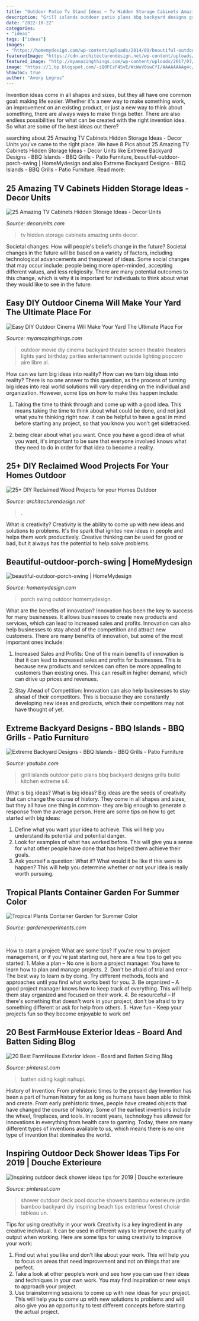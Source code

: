 ```yaml
---
title: "Outdoor Patio Tv Stand Ideas ~ Tv Hidden Storage Cabinets Amazing Units Decor"
description: "Grill islands outdoor patio plans bbq backyard designs grills build kitchen extreme s4"
date: "2022-10-22"
categories:
- "ideas"
tags: ["ideas"]
images:
- "https://homemydesign.com/wp-content/uploads/2014/09/beautiful-outdoor-porch-swing.jpg"
featuredImage: "https://cdn.architecturendesign.net/wp-content/uploads/2015/05/AD-Outdoor-Reclaimed-Wood-Projects-1.jpg"
featured_image: "http://myamazingthings.com/wp-content/uploads/2017/07/diy-outdoor-movie-theater-1.jpg"
image: "https://1.bp.blogspot.com/-iQ0FCzF4SvE/WcWuV0swCfI/AAAAAAAAg4c/_3fzWJ4wVUQadtYyf3Ot8sCxztDFy0cqACLcBGAs/s1600/23.jpg"
ShowToc: true
author: "Avery Legros"
---
```



Invention ideas come in all shapes and sizes, but they all have one common goal: making life easier. Whether it's a new way to make something work, an improvement on an existing product, or just a new way to think about something, there are always ways to make things better. There are also endless possibilities for what can be created with the right invention idea. So what are some of the best ideas out there?

	

		
searching about 25 Amazing TV Cabinets Hidden Storage Ideas - Decor Units you've came to the right place. We have 8 Pics about 25 Amazing TV Cabinets Hidden Storage Ideas - Decor Units like Extreme Backyard Designs - BBQ Islands - BBQ Grills - Patio Furniture, beautiful-outdoor-porch-swing | HomeMydesign and also Extreme Backyard Designs - BBQ Islands - BBQ Grills - Patio Furniture. Read more:
		
    
## 25 Amazing TV Cabinets Hidden Storage Ideas - Decor Units

<img loading=lazy src="https://1.bp.blogspot.com/-iQ0FCzF4SvE/WcWuV0swCfI/AAAAAAAAg4c/_3fzWJ4wVUQadtYyf3Ot8sCxztDFy0cqACLcBGAs/s1600/23.jpg" onerror="this.onerror=null;this.src='https://tse4.mm.bing.net/th?id=OIP.3z3UBjtJKE7Ip2Mr2noFGQHaLH&amp;pid=15.1';" alt="25 Amazing TV Cabinets Hidden Storage Ideas - Decor Units">

_Source: decorunits.com_

>tv hidden storage cabinets amazing units decor. 

	

Societal changes: How will people's beliefs change in the future?
Societal changes in the future will be based on a variety of factors, including technological advancements and thespread of ideas. Some social changes that may occur include: people being more open-minded, accepting different values, and less religiosity. There are many potential outcomes to this change, which is why it is important for individuals to think about what they would like to see in the future.

    
## Easy DIY Outdoor Cinema Will Make Your Yard The Ultimate Place For

<img loading=lazy src="http://myamazingthings.com/wp-content/uploads/2017/07/diy-outdoor-movie-theater-1.jpg" onerror="this.onerror=null;this.src='https://tse4.mm.bing.net/th?id=OIP.5KSokjmRf6PhJ_E6Ih_t9QHaE8&amp;pid=15.1';" alt="Easy DIY Outdoor Cinema Will Make Your Yard The Ultimate Place For">

_Source: myamazingthings.com_

>outdoor movie diy cinema backyard theater screen theatre theaters lights yard birthday parties entertainment outside lighting popcorn aire libre al. 

	

How can we turn big ideas into reality?
How can we turn big ideas into reality? There is no one answer to this question, as the process of turning big ideas into real world solutions will vary depending on the individual and organization. However, some tips on how to make this happen include:
1) Taking the time to think through and come up with a good idea. This means taking the time to think about what could be done, and not just what you’re thinking right now. It can be helpful to have a goal in mind before starting any project, so that you know you won’t get sidetracked.

2) being clear about what you want. Once you have a good idea of what you want, it's important to be sure that everyone involved knows what they need to do in order for that idea to become a reality.

    
## 25+ DIY Reclaimed Wood Projects For Your Homes Outdoor

<img loading=lazy src="https://cdn.architecturendesign.net/wp-content/uploads/2015/05/AD-Outdoor-Reclaimed-Wood-Projects-1.jpg" onerror="this.onerror=null;this.src='https://tse4.mm.bing.net/th?id=OIP.VyRanFUa6tRjP6zcNBedaQHaLP&amp;pid=15.1';" alt="25+ DIY Reclaimed Wood Projects for your Homes Outdoor">

_Source: architecturendesign.net_

>. 

	

What is creativity?
Creativity is the ability to come up with new ideas and solutions to problems. It's the spark that ignites new ideas in people and helps them work productively. Creative thinking can be used for good or bad, but it always has the potential to help solve problems.

    
## Beautiful-outdoor-porch-swing | HomeMydesign

<img loading=lazy src="https://homemydesign.com/wp-content/uploads/2014/09/beautiful-outdoor-porch-swing.jpg" onerror="this.onerror=null;this.src='https://tse3.mm.bing.net/th?id=OIP.VGa5omZUkuntYz0Q2sR2ogHaLH&amp;pid=15.1';" alt="beautiful-outdoor-porch-swing | HomeMydesign">

_Source: homemydesign.com_

>porch swing outdoor homemydesign. 

	

What are the benefits of innovation?
Innovation has been the key to success for many businesses. It allows businesses to create new products and services, which can lead to increased sales and profits. Innovation can also help businesses to stay ahead of the competition and attract new customers.
There are many benefits of innovation, but some of the most important ones include:

1) Increased Sales and Profits: One of the main benefits of innovation is that it can lead to increased sales and profits for businesses. This is because new products and services can often be more appealing to customers than existing ones. This can result in higher demand, which can drive up prices and revenues.

2) Stay Ahead of Competition: Innovation can also help businesses to stay ahead of their competitors. This is because they are constantly developing new ideas and products, which their competitors may not have thought of yet.

    
## Extreme Backyard Designs - BBQ Islands - BBQ Grills - Patio Furniture

<img loading=lazy src="http://i.ytimg.com/vi/4pOBhkDp-s4/maxresdefault.jpg" onerror="this.onerror=null;this.src='https://tse3.mm.bing.net/th?id=OIP.0NRkc6mCf1EVn38XZw-HeQHaEK&amp;pid=15.1';" alt="Extreme Backyard Designs - BBQ Islands - BBQ Grills - Patio Furniture">

_Source: youtube.com_

>grill islands outdoor patio plans bbq backyard designs grills build kitchen extreme s4. 

	

What is big ideas?
What is big ideas? Big ideas are the seeds of creativity that can change the course of history. They come in all shapes and sizes, but they all have one thing in common- they are big enough to generate a response from the average person. Here are some tips on how to get started with big ideas: 
1. Define what you want your idea to achieve. This will help you understand its potential and potential danger. 
2. Look for examples of what has worked before. This will give you a sense for what other people have done that has helped them achieve their goals. 
3. Ask yourself a question: What if? What would it be like if this were to happen? This will help you determine whether or not your idea is really worth pursuing. 

    
## Tropical Plants Container Garden For Summer Color

<img loading=lazy src="https://www.gardenexperiments.com/wp-content/uploads/2017/06/tropical-planter-full.jpg" onerror="this.onerror=null;this.src='https://tse4.mm.bing.net/th?id=OIP.c2k8X4CgAJh74P6j4S-qsQHaKg&amp;pid=15.1';" alt="Tropical Plants Container Garden for Summer Color">

_Source: gardenexperiments.com_

>. 

	

How to start a project: What are some tips?
If you're new to project management, or if you're just starting out, here are a few tips to get you started: 1. Make a plan – No one is born a project manager. You have to learn how to plan and manage projects. 2. Don't be afraid of trial and error – The best way to learn is by doing. Try different methods, tools and approaches until you find what works best for you. 3. Be organized – A good project manager knows how to keep track of everything. This will help them stay organized and focused on their work. 4. Be resourceful – If there's something that doesn't work in your project, don't be afraid to try something different or ask for help from others. 5. Have fun – Keep your projects fun so they become enjoyable to work on!

    
## 20 Best FarmHouse Exterior Ideas - Board And Batten Siding Blog

<img loading=lazy src="https://i.pinimg.com/736x/ea/1e/8f/ea1e8fd4bacfa0f0ba348e87e0d91ceb.jpg" onerror="this.onerror=null;this.src='https://tse4.mm.bing.net/th?id=OIP.EMHrVDdDlNxjhYSr2kOeOAHaHa&amp;pid=15.1';" alt="20 Best FarmHouse Exterior Ideas - Board and Batten Siding Blog">

_Source: pinterest.com_

>batten siding kagit nahupi. 

	

History of Invention: From prehistoric times to the present day
Invention has been a part of human history for as long as humans have been able to think and create. From early prehistoric times, people have created objects that have changed the course of history. Some of the earliest inventions include the wheel, fireplaces, and tools. In recent years, technology has allowed for innovations in everything from health care to gaming. Today, there are many different types of inventions available to us, which means there is no one type of invention that dominates the world.

    
## Inspiring Outdoor Deck Shower Ideas Tips For 2019 | Douche Exterieure

<img loading=lazy src="https://i.pinimg.com/736x/25/e6/55/25e655be3a6228077c9744dde65b3670.jpg" onerror="this.onerror=null;this.src='https://tse3.mm.bing.net/th?id=OIP.fAovTc2ndcf5dKzBsVOY4wHaL2&amp;pid=15.1';" alt="Inspiring outdoor deck shower ideas tips for 2019 | Douche exterieure">

_Source: pinterest.com_

>shower outdoor deck pool douche showers bambou exterieure jardin bamboo backyard diy inspiring beach tips exterieur forest choisir tableau un. 

	

Tips for using creativity in your work
Creativity is a key ingredient in any creative individual. It can be used in different ways to improve the quality of output when working. Here are some tips for using creativity to improve your work: 
1. Find out what you like and don’t like about your work. This will help you to focus on areas that need improvement and not on things that are perfect. 
2. Take a look at other people’s work and see how you can use their ideas and techniques in your own work. You may find inspiration or new ways to approach your project. 
3. Use brainstorming sessions to come up with new ideas for your project. This will help you to come up with new solutions to problems and will also give you an opportunity to test different concepts before starting the actual project. 

